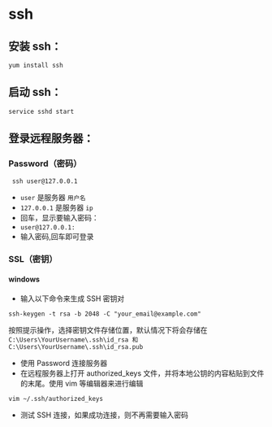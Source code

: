 # ssh

## 安装 ssh：

```
yum install ssh
```

## 启动 ssh：

```
service sshd start
```

## 登录远程服务器：

### Password（密码）

```
 ssh user@127.0.0.1
```

- `user` 是服务器 `用户名`
- `127.0.0.1` 是服务器 `ip`
- 回车，显示要输入密码：
- `user@127.0.0.1:`
- 输入密码,回车即可登录

### SSL（密钥）

#### windows

- 输入以下命令来生成 SSH 密钥对

```
ssh-keygen -t rsa -b 2048 -C "your_email@example.com"
```

按照提示操作，选择密钥文件存储位置，默认情况下将会存储在 `C:\Users\YourUsername\.ssh\id_rsa 和 C:\Users\YourUsername\.ssh\id_rsa.pub`

- 使用 Password 连接服务器
- 在远程服务器上打开 authorized_keys 文件，并将本地公钥的内容粘贴到文件的末尾。使用 vim 等编辑器来进行编辑

```
vim ~/.ssh/authorized_keys
```

- 测试 SSH 连接，如果成功连接，则不再需要输入密码
